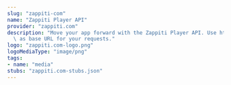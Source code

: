 ```yaml
---
slug: "zappiti-com"
name: "Zappiti Player API"
provider: "zappiti.com"
description: "Move your app forward with the Zappiti Player API. Use http://your-player-ip:8990/\
  \ as base URL for your requests."
logo: "zappiti.com-logo.png"
logoMediaType: "image/png"
tags:
- name: "media"
stubs: "zappiti.com-stubs.json"
---
```

